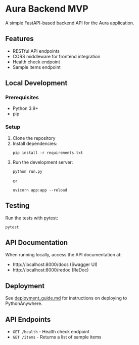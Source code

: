 # Aura Backend MVP

A simple FastAPI-based backend API for the Aura application.

## Features

- RESTful API endpoints
- CORS middleware for frontend integration
- Health check endpoint
- Sample items endpoint

## Local Development

### Prerequisites

- Python 3.9+
- pip

### Setup

1. Clone the repository
2. Install dependencies:
   ```
   pip install -r requirements.txt
   ```
3. Run the development server:
   ```
   python run.py
   ```
   or
   ```
   uvicorn app:app --reload
   ```

## Testing

Run the tests with pytest:
```
pytest
```

## API Documentation

When running locally, access the API documentation at:
- http://localhost:8000/docs (Swagger UI)
- http://localhost:8000/redoc (ReDoc)

## Deployment

See [deployment_guide.md](deployment_guide.md) for instructions on deploying to PythonAnywhere.

## API Endpoints

- `GET /health` - Health check endpoint
- `GET /items` - Returns a list of sample items
